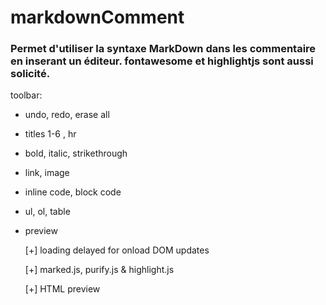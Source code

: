 # markdownComment

### Permet d'utiliser la syntaxe MarkDown dans les commentaire en inserant un éditeur. fontawesome et highlightjs sont aussi solicité.
toolbar:
* undo, redo, erase all
* titles 1-6 , hr
* bold, italic, strikethrough
* link, image
* inline code, block code
* ul, ol, table
* preview
  
	[+] loading delayed for onload DOM updates

	[+] marked.js,  purify.js & highlight.js

	[+] HTML preview
	
